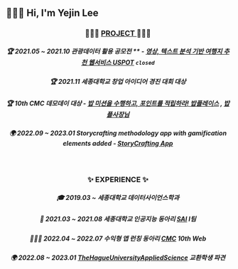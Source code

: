 ## 🙋🏻‍♀️ Hi, I'm Yejin Lee


<div align="center">

###  👩🏻‍💻 <u> PROJECT </u> 👩🏻‍💻

##### 🏆 2021.05 ~ 2021.10 관광데이터 활용 공모전 **  - [영상, 텍스트 분석 기반 여행지 추천 웹서비스 USPOT](https://github.com/yejinleee/USPOT_Front) `closed`

##### 🏆 2021.11 세종대학교 창업 아이디어 경진 대회 *대상*

##### 🏆 10th CMC 데모데이 *대상* - [밥 미션을 수행하고, 포인트를 적립하라! 밥플레이스](https://bobplace.com/) , [밥플사장님](https://apps.apple.com/kr/app/%EB%B0%A5%ED%94%8C%EC%82%AC%EC%9E%A5%EB%8B%98/id1635526753)

##### 🌍 2022.09 ~ 2023.01 Storycrafting methodology app with gamification elements added - [StoryCrafting App](https://youtu.be/U93WIt5ecRA) 
  
<br/>

### ✨ EXPERIENCE ✨
  
##### 🎓 2019.03 ~ 세종대학교 데이터사이언스학과
##### 🤖 2021.03 ~ 2021.08 세종대학교 인공지능 동아리 [SAI](https://www.youtube.com/channel/UCMf5F1uTcuz8MPN62kb55cg) I팀
##### 👩🏻‍💻 2022.04 ~ 2022.07 수익형 앱 런칭 동아리 [CMC](https://www.makeus.in/cmc) 10th Web
##### 🌍 2022.08 ~ 2023.01 [TheHagueUniversityAppliedScience](https://www.thuas.com/) 교환학생 파견
